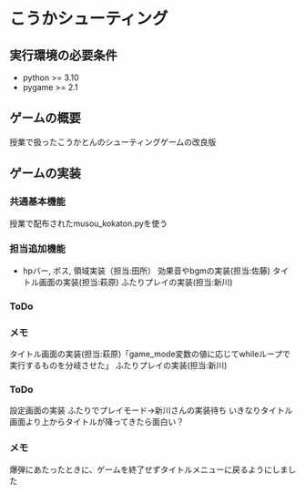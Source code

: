 # こうかシューティング

## 実行環境の必要条件
* python >= 3.10
* pygame >= 2.1

## ゲームの概要
授業で扱ったこうかとんのシューティングゲームの改良版

## ゲームの実装

### 共通基本機能
授業で配布されたmusou_kokaton.pyを使う
### 担当追加機能

* hpバー, ボス, 領域実装（担当:田所）
効果音やbgmの実装(担当:佐藤)
タイトル画面の実装(担当:萩原)
ふたりプレイの実装(担当:新川)
### ToDo

### メモ
タイトル画面の実装(担当:萩原)「game_mode変数の値に応じてwhileループで実行するものを分岐させた」
ふたりプレイの実装(担当:新川)
### ToDo
設定画面の実装
ふたりでプレイモード→新川さんの実装待ち
いきなりタイトル画面より上からタイトルが降ってきたら面白い？
### メモ
爆弾にあたったときに、ゲームを終了せずタイトルメニューに戻るようにしました
